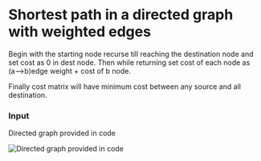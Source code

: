 # Shortest path in a directed graph with weighted edges

Begin with the starting node recurse till reaching the destination node and set cost as 0 in dest node. Then while returning set cost of each node as (a-->b)edge weight + cost of b node.


Finally cost matrix will have minimum cost between any source and all destination.

### Input

Directed graph provided in code

![Directed graph provided in code](https://user-images.githubusercontent.com/16428435/76882251-65c9c700-68a0-11ea-8ad6-06e8145eea4c.PNG)
